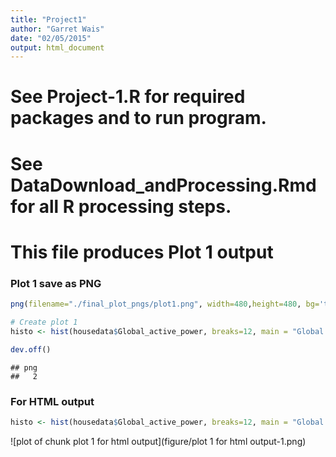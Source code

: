 ```yaml
---
title: "Project1"
author: "Garret Wais"
date: "02/05/2015"
output: html_document
---
```


# See Project-1.R for required packages and to run program.
# See DataDownload_andProcessing.Rmd for all R processing steps.

# This file produces Plot 1 output

### Plot 1 save as PNG

```r
png(filename="./final_plot_pngs/plot1.png", width=480,height=480, bg='transparent')

# Create plot 1
histo <- hist(housedata$Global_active_power, breaks=12, main = "Global Active Power", col='red', xlab = "Global Active Power (kilowatts)")

dev.off()
```

```
## png 
##   2
```

### For HTML output

```r
histo <- hist(housedata$Global_active_power, breaks=12, main = "Global Active Power", col='red', xlab = "Global Active Power (kilowatts)")
```

![plot of chunk plot 1 for html output](figure/plot 1 for html output-1.png) 

